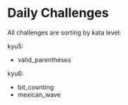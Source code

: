 # Daily Challenges

All challenges are sorting by kata level:

kyu5:
 * valid_parentheses

kyu6:
 * bit_counting
 * mexican_wave

